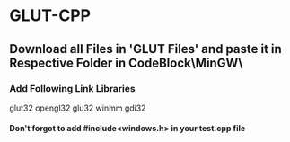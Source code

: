 # GLUT-CPP
## Download all Files in 'GLUT Files' and paste it in Respective Folder in CodeBlock\MinGW\
### Add Following Link Libraries
glut32
opengl32
glu32
winmm
gdi32
#### Don't forgot to add #include<windows.h> in your test.cpp file

